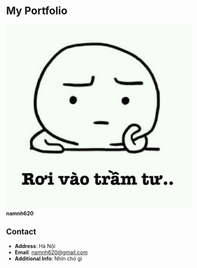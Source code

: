# My Portfolio

![My Photo](photo1.jpg)
**namnh620**

## Contact

- **Address**: Hà Nội
- **Email**: [namnh620@gmail.com](mailto:namnh620@gmail.com)
- **Additional Info**: Nhìn chó gì